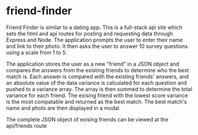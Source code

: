 # friend-finder

Friend Finder is similar to a dating app.  This is a full-stack api site which sets the html and api routes for posting and requesting data through Express and Node.  The application prompts the user to enter their name and link to their photo.  It then asks the user to answer 10 survey questions using a scale from 1 to 5.  

The application stores the user as a new "friend" in a JSON object and compares the answers from the existing friends to determine who the best match is.  Each answer is compared with the existing friends' answers, and an absolute value of the data variance is calculated for each question and pushed to a variance array.  The array is then summed to determine the total variance for each friend.  The exising friend with the lowest score variance is the most compatable and returned as the best match.  The best match's name and photo are then displayed in a modal.

The complete JSON object of exising friends can be viewed at the api/friends route